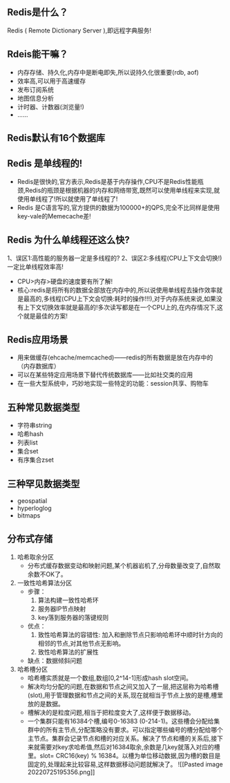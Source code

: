 
## Redis是什么？
 Redis ( Remote Dictionary Server ),即远程字典服务!

## Rdeis能干嘛？
- 内存存储、持久化,内存中是断电即失,所以说持久化很重要(rdb, aof)
- 效率高,可以用于高速缓存
- 发布订阅系统
- 地图信息分析
- 计时器、计数器(浏览量!)
- ......

## Redis默认有16个数据库

## Redis 是单线程的!
- Redis是很快的,官方表示,Redis是基于内存操作,CPU不是Redis性能瓶颈,Redis的瓶颈是根据机器的内存和网络带宽,既然可以使用单线程来实现,就使用单线程了!所以就使用了单线程了!
- Redis 是C语言写的,官方提供的数据为100000+的QPS,完全不比同样是使用key-vale的Memecache差!

## Redis 为什么单线程还这么快?
1、误区1:高性能的服务器一定是多线程的?
2、误区2:多线程(CPU上下文会切换!)一定比单线程效率高!
- CPU>内存>硬盘的速度要有所了解!
- 核心:redis是将所有的数据全部放在内存中的,所以说使用单线程去操作效率就是最高的,多线程(CPU上下文会切换:耗时的操作!!!),对于内存系统来说,如果没有上下文切换效率就是最高的!多次读写都是在一个CPU上的,在内存情况下,这个就是最佳的方案!

## Redis应用场景
- 用来做缓存(ehcache/memcached)——redis的所有数据是放在内存中的（内存数据库）
- 可以在某些特定应用场景下替代传统数据库——比如社交类的应用
- 在一些大型系统中，巧妙地实现一些特定的功能：session共享、购物车

## 五种常见数据类型
- 字符串string
- 哈希hash
- 列表list
- 集合set
- 有序集合zset

## 三种罕见数据类型
- geospatial
- hyperloglog
- bitmaps

## 分布式存储
1. 哈希取余分区
	- 分布式缓存数据变动和映射问题,某个机器岩机了,分母数量改变了,自然取余数不OK了。
2. 一致性哈希算法分区
	- 步骤：
		1. 算法构建一致性哈希环
		2. 服务器IP节点映射
		3. key落到服务器的落键规则
	- 优点：
		1. 致性哈希算法的容错性: 加入和删除节点只影响哈希环中顺时针方向的相邻的节点,对其他节点无影响。
		2. 致性哈希算法的扩展性
	- 缺点：数据倾斜问题
3. 哈希槽分区
	- 哈希槽实质就是一个数组,数组[0,2^14-1]形成hash slot空间。
	- 解决均匀分配的问题,在数据和节点之间又加入了一层,把这层称为哈希槽(slot),用于管理数据和节点之间的关系,现在就相当于节点上放的是槽,槽里放的是数据。
	- 槽解决的是粒度问题,相当于把粒度变大了,这样便于数据移动。
	- 一个集群只能有16384个槽,编号0-16383 (0-214-1)。这些槽会分配给集群中的所有主节点,分配策略没有要求。可以指定哪些编号的槽分配给哪个主节点。集群会记录节点和槽的对应关系。解决了节点和槽的关系后,接下来就需要对key求哈希值,然后对16384取余,余数是几key就落入对应的槽里。slot= CRC16(key) % 16384。以槽为单位移动数据,因为槽的数目是固定的,处理起来比较容易,这样数据移动问题就解决了。
![[Pasted image 20220725195356.png]]




